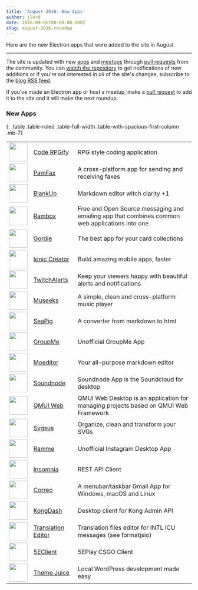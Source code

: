 ```yaml
---
title: 'August 2016: New Apps'
author: jlord
date: 2016-09-06T00:00:00.000Z
slug: august-2016-roundup
---
```

Here are the new Electron apps that were added to the site in August.

---

The site is updated with new [apps](https://electronjs.org/apps) and [meetups](https://electronjs.org/community) through [pull requests](https://github.com/electron/electronjs.org/pulls) from the community. You can [watch the repository](https://github.com/electron/electronjs.org) to get notifications of new additions or if you're not interested in _all_ of the site's changes, subscribe to the [blog RSS feed](https://electronjs.org/feed.xml).

If you've made an Electron app or host a meetup, make a [pull request](https://github.com/electron/electronjs.org) to add it to the site and it will make the next roundup.

### New Apps

{: .table .table-ruled .table-full-width .table-with-spacious-first-column .mb-7}

| |  |  |
| --- | --- | -- |
| <img src='/images/apps/coderpgify.png' width='50'/> | [Code RPGify](http://code.rpgify.com) | RPG style coding application |
| <img src='/images/apps/pamfax.png' width='50'/> | [PamFax](https://www.pamfax.biz) | A cross-platform app for sending and receiving faxes |
| <img src='/images/apps/blankup.png' width='50'/> | [BlankUp](https://hoverbaum.github.io/BlankUp-Electron/) | Markdown editor witch clarity +1 |
| <img src='/images/apps/rambox.png' width='50'/> | [Rambox](http://rambox.pro) | Free and Open Source messaging and emailing app that combines common web applications into one |
| <img src='/images/apps/gordie.png' width='50'/> | [Gordie](http://gordie-app.bitbucket.org/) | The best app for your card collections |
| <img src='/images/apps/ionic-creator.png' width='50'/> | [Ionic Creator](https://github.com/Meadowcottage/Ionic-Creator) | Build amazing mobile apps, faster |
| <img src='/images/apps/twitchalerts.png' width='50'/> | [TwitchAlerts](https://github.com/Meadowcottage/TwitchAlerts) | Keep your viewers happy with beautiful alerts and notifications |
| <img src='/images/apps/museeks.png' width='50'/> | [Museeks](http://museeks.io/) | A simple, clean and cross-platform music player |
| <img src='/images/apps/seapig.png' width='50'/> | [SeaPig](https://github.com/yasumichi/seapig/blob/master/README.md) | A converter from markdown to html |
| <img src='/images/apps/groupme.png' width='50'/> | [GroupMe](https://github.com/dcrousso/GroupMe#readme) | Unofficial GroupMe App |
| <img src='/images/apps/moeditor.png' width='50'/> | [Moeditor](https://moeditor.github.io/) | Your all-purpose markdown editor |
| <img src='/images/apps/soundnode.png' width='50'/> | [Soundnode](http://www.soundnodeapp.com) | Soundnode App is the Soundcloud for desktop |
| <img src='/images/apps/qmui.png' width='50'/> | [QMUI Web](http://qmuiteam.com/web) | QMUI Web Desktop is an application for managing projects based on QMUI Web Framework |
| <img src='/images/apps/svgsus.png' width='50'/> | [Svgsus](http://www.svgs.us) | Organize, clean and transform your SVGs |
| <img src='/images/apps/ramme.png' width='50'/> | [Ramme](https://github.com/terkelg/ramme) | Unofficial Instagram Desktop App |
| <img src='/images/apps/insomnia.png' width='50'/> | [Insomnia](https://insomnia.rest/) | REST API Client |
| <img src='/images/apps/correo.png' width='50'/> | [Correo](https://github.com/amitmerchant1990/correo) | A menubar/taskbar Gmail App for Windows, macOS and Linux |
| <img src='/images/apps/kongdash.png' width='50'/> | [KongDash](https://ajaysreedhar.github.io/kongdash) | Desktop client for Kong Admin API |
| <img src='/images/apps/react-intl-translation-editor.png' width='50'/> | [Translation Editor](https://bitbucket.org/bflower/react-intl-editor/wiki/Home) | Translation files editor for INTL ICU messages (see formatjsio) |
| <img src='/images/apps/5eplay.png' width='50'/> | [5EClient](https://www.5eplay.com/) | 5EPlay CSGO Client |
| <img src='/images/apps/theme-juice.png' width='50'/> | [Theme Juice](https://www.themejuice.it) | Local WordPress development made easy |
